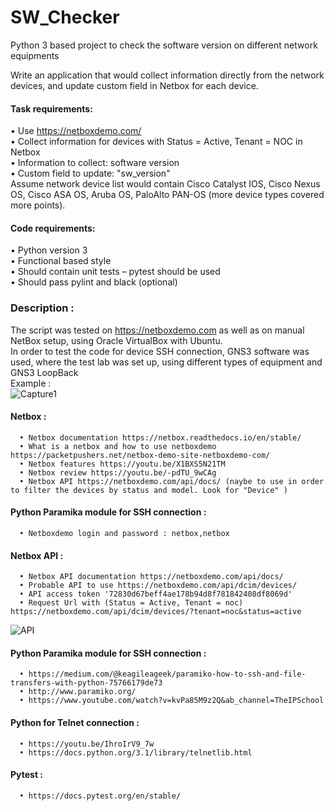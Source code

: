 # SW_Checker

Python 3 based project to check the software version on different network equipments

Write an application that would collect information directly from the network devices, and update custom field in Netbox for each device.</br>

#### Task requirements:</br>

• Use https://netboxdemo.com/</br>
• Collect information for devices with Status = Active, Tenant = NOC in Netbox</br>
• Information to collect: software version</br>
• Custom field to update: "sw_version"</br>
Assume network device list would contain Cisco Catalyst IOS, Cisco Nexus OS, Cisco ASA OS, Aruba OS, PaloAlto PAN-OS (more device types covered more points).</br>

#### Code requirements:</br>


• Python version 3</br>
• Functional based style</br>
• Should contain unit tests – pytest should be used</br>
• Should pass pylint and black (optional)</br>


### Description :
The script was tested on https://netboxdemo.com as well as on manual NetBox setup, using Oracle VirtualBox with Ubuntu.</br> In order to test the code for device SSH connection, GNS3 software was used, where the test lab was set up, using different types of equipment and GNS3 LoopBack</br>
Example : </br>
![Capture1](https://user-images.githubusercontent.com/55871427/99528968-bbaebb80-29a7-11eb-8d2f-cf3cd78c20ed.JPG)

#### Netbox :</br>

      • Netbox documentation https://netbox.readthedocs.io/en/stable/
      • What is a netbox and how to use netboxdemo https://packetpushers.net/netbox-demo-site-netboxdemo-com/
      • Netbox features https://youtu.be/X1BXS5N21TM
      • Netbox review https://youtu.be/-pdTU_9wCAg
      • Netbox API https://netboxdemo.com/api/docs/ (naybe to use in order to filter the devices by status and model. Look for "Device" )

#### Python Paramika module for SSH connection :</br>

      • Netboxdemo login and password : netbox,netbox
#### Netbox API :</br>
      • Netbox API documentation https://netboxdemo.com/api/docs/
      • Probable API to use https://netboxdemo.com/api/dcim/devices/
      • API access token '72830d67beff4ae178b94d8f781842408df8069d'
      • Request Url with (Status = Active, Tenant = noc) https://netboxdemo.com/api/dcim/devices/?tenant=noc&status=active
  ![API](https://user-images.githubusercontent.com/55871427/98450154-fbbda500-2142-11eb-88f8-6b7438432217.JPG)

      
####  Python Paramika module for SSH connection :</br>
      • https://medium.com/@keagileageek/paramiko-how-to-ssh-and-file-transfers-with-python-75766179de73
      • http://www.paramiko.org/
      • https://www.youtube.com/watch?v=kvPa85M9z2Q&ab_channel=TheIPSchool

#### Python for Telnet connection :</br>

      • https://youtu.be/IhroIrV9_7w
      • https://docs.python.org/3.1/library/telnetlib.html

#### Pytest :</br>

      • https://docs.pytest.org/en/stable/

